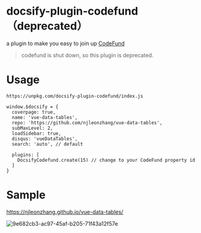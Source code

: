 # docsify-plugin-codefund（deprecated）
a plugin to make you easy to join up [CodeFund](https://codefund.app/)

> codefund is shut down, so this plugin is deprecated.
# Usage
```
https://unpkg.com/docsify-plugin-codefund/index.js
```

```
window.$docsify = {
  coverpage: true,
  name: 'vue-data-tables',
  repo: 'https://github.com/njleonzhang/vue-data-tables',
  subMaxLevel: 2,
  loadSidebar: true,
  disqus: 'vueDataTables',
  search: 'auto', // default

  plugins: [
    DocsifyCodefund.create(15) // change to your CodeFund property id
  ]
}
```

# Sample
https://njleonzhang.github.io/vue-data-tables/

![9e682cb3-ac97-45af-b205-71f43a12f57e](https://user-images.githubusercontent.com/13174059/39339240-3c8f577c-49fa-11e8-9bfd-7896f877b128.png)
